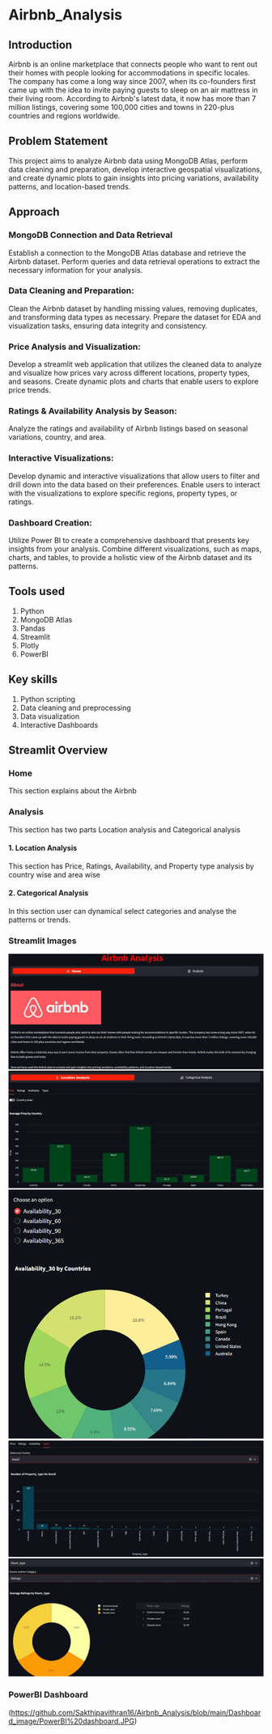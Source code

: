 # Airbnb_Analysis


## Introduction
Airbnb is an online marketplace that connects people who want to rent out their homes with people looking for accommodations in specific locales. 
The company has come a long way since 2007, when its co-founders first came up with the idea to invite paying guests to sleep on an air mattress in their living room. 
According to Airbnb's latest data, it now has more than 7 million listings, covering some 100,000 cities and towns in 220-plus countries and regions worldwide.


## Problem Statement
This project aims to analyze Airbnb data using MongoDB Atlas, perform data cleaning and preparation, develop interactive geospatial visualizations, and create dynamic plots to gain insights into pricing variations, availability patterns, and location-based trends.



## Approach

### MongoDB Connection and Data Retrieval
Establish a connection to the MongoDB Atlas database and retrieve the Airbnb dataset. 
Perform queries and data retrieval operations to extract the necessary information for your analysis.

### Data Cleaning and Preparation: 
Clean the Airbnb dataset by handling missing values, removing duplicates, and transforming data types as necessary. 
Prepare the dataset for EDA and visualization tasks, ensuring data integrity and consistency.

### Price Analysis and Visualization: 
Develop a streamlit web application that utilizes the cleaned data to analyze and visualize how prices vary across different locations, property types, and seasons. 
Create dynamic plots and charts that enable users to explore price trends.

### Ratings & Availability Analysis by Season: 
Analyze the ratings and availability of Airbnb listings based on seasonal variations, country, and area. 

### Interactive Visualizations: 
Develop dynamic and interactive visualizations that allow users to filter and drill down into the data based on their preferences. 
Enable users to interact with the visualizations to explore specific regions, property types, or ratings.

### Dashboard Creation: 
Utilize Power BI to create a comprehensive dashboard that presents key insights from your analysis. 
Combine different visualizations, such as maps, charts, and tables, to provide a holistic view of the Airbnb dataset and its patterns.


## Tools used

1. Python
2. MongoDB Atlas
3. Pandas
4. Streamlit
5. Plotly
6. PowerBI


## Key skills

1. Python scripting
2. Data cleaning and preprocessing
3. Data visualization 
4. Interactive Dashboards


## Streamlit Overview

### Home

This section explains about the Airbnb 

### Analysis

This section has two parts Location analysis and Categorical analysis

#### 1. Location Analysis

This section has Price, Ratings, Availability, and Property type analysis by country wise and area wise

#### 2. Categorical Analysis

In this section user can dynamical select categories and analyse the patterns or trends.


### Streamlit Images

![Home](https://github.com/Sakthipavithran16/Airbnb_Analysis/blob/main/Dashboard_image/Home.JPG)
![Price Analysis](https://github.com/Sakthipavithran16/Airbnb_Analysis/blob/main/Dashboard_image/Price.JPG)
![Availabilty Analysis](https://github.com/Sakthipavithran16/Airbnb_Analysis/blob/main/Dashboard_image/availabilty.JPG)
![Property Analysis](https://github.com/Sakthipavithran16/Airbnb_Analysis/blob/main/Dashboard_image/property.JPG)
![Categorical Analysis](https://github.com/Sakthipavithran16/Airbnb_Analysis/blob/main/Dashboard_image/categorical.JPG)

### PowerBI Dashboard

(https://github.com/Sakthipavithran16/Airbnb_Analysis/blob/main/Dashboard_image/PowerBI%20dashboard.JPG)

